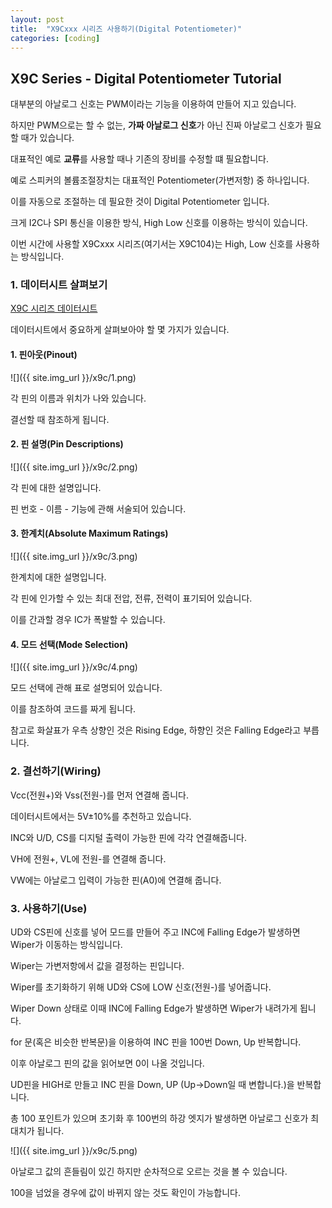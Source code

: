 ```yaml
---
layout: post
title:  "X9Cxxx 시리즈 사용하기(Digital Potentiometer)"
categories: [coding]
---
```


## X9C Series - Digital Potentiometer Tutorial

대부분의 아날로그 신호는 PWM이라는 기능을 이용하여 만들어 지고 있습니다.

하지만 PWM으로는 할 수 없는, **가짜 아날로그 신호**가 아닌 진짜 아날로그 신호가 필요할 때가 있습니다.

대표적인 예로 **교류**를 사용할 때나 기존의 장비를 수정할 떄 필요합니다.

예로 스피커의 볼륨조절장치는 대표적인 Potentiometer(가변저항) 중 하나입니다.

이를 자동으로 조절하는 데 필요한 것이 Digital Potentiometer 입니다.

크게 I2C나 SPI 통신을 이용한 방식, High Low 신호를 이용하는 방식이 있습니다.

이번 시간에 사용할 X9Cxxx 시리즈(여기서는 X9C104)는 High, Low 신호를 사용하는 방식입니다.

### 1. 데이터시트 살펴보기

[X9C 시리즈 데이터시트](https://www.intersil.com/content/dam/Intersil/documents/x9c1/x9c102-103-104-503.pdf)

데이터시트에서 중요하게 살펴보아야 할 몇 가지가 있습니다.

#### 1. 핀아웃(Pinout)

![]({{ site.img_url }}/x9c/1.png)

각 핀의 이름과 위치가 나와 있습니다.

결선할 때 참조하게 됩니다.

#### 2. 핀 설명(Pin Descriptions)

![]({{ site.img_url }}/x9c/2.png)

각 핀에 대한 설명입니다.

핀 번호 - 이름 - 기능에 관해 서술되어 있습니다.

#### 3. 한계치(Absolute Maximum Ratings)

![]({{ site.img_url }}/x9c/3.png)

한계치에 대한 설명입니다.

각 핀에 인가할 수 있는 최대 전압, 전류, 전력이 표기되어 있습니다.

이를 간과할 경우 IC가 폭발할 수 있습니다.

#### 4. 모드 선택(Mode Selection)

![]({{ site.img_url }}/x9c/4.png)

모드 선택에 관해 표로 설명되어 있습니다.

이를 참조하여 코드를 짜게 됩니다.

참고로 화살표가 우측 상향인 것은 Rising Edge, 하향인 것은 Falling Edge라고 부릅니다.

### 2. 결선하기(Wiring)

Vcc(전원+)와 Vss(전원-)를 먼저 연결해 줍니다.

데이터시트에서는 5V±10%를 추천하고 있습니다.

INC와 U/D, CS를 디지털 출력이 가능한 핀에 각각 연결해줍니다.

VH에 전원+, VL에 전원-를 연결해 줍니다.

VW에는 아날로그 입력이 가능한 핀(A0)에 연결해 줍니다.

### 3. 사용하기(Use)

UD와 CS핀에 신호를 넣어 모드를 만들어 주고 INC에 Falling Edge가 발생하면 Wiper가 이동하는 방식입니다.

Wiper는 가변저항에서 값을 결정하는 핀입니다.

Wiper를 초기화하기 위해 UD와 CS에 LOW 신호(전원-)를 넣어줍니다.

Wiper Down 상태로 이때 INC에 Falling Edge가 발생하면 Wiper가 내려가게 됩니다.

for 문(혹은 비슷한 반복문)을 이용하여 INC 핀을 100번 Down, Up 반복합니다.

이후 아날로그 핀의 값을 읽어보면 0이 나올 것입니다.

UD핀을 HIGH로 만들고 INC 핀을 Down, UP (Up->Down일 때 변합니다.)을 반복합니다.

총 100 포인트가 있으며 초기화 후 100번의 하강 엣지가 발생하면 아날로그 신호가 최대치가 됩니다.

![]({{ site.img_url }}/x9c/5.png)

아날로그 값의 흔들림이 있긴 하지만 순차적으로 오르는 것을 볼 수 있습니다.

100을 넘었을 경우에 값이 바뀌지 않는 것도 확인이 가능합니다.